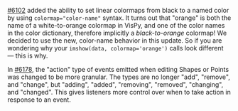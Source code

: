
[#6102](https://github.com/napari/napari/pull/6102) added the ability to set
linear colormaps from black to a named color by using `colormap="color-name"`
syntax. It turns out that "orange" is both the name of a
white-to-orange colormap in VisPy, and one of the color names in the color
dictionary, therefore implicitly a *black-to-orange* colormap! We decided to use
the new, color-name behavior in this update. So if you are wondering why your
`imshow(data, colormap='orange')` calls look different — this is why.

In [#6178](https://github.com/napari/napari/pull/6178), the "action" type of
events emitted when editing Shapes or Points was changed to be more granular.
The types are no longer "add", "remove", and "change", but "adding", "added",
"removing", "removed", "changing", and "changed". This gives listeners more
control over when to take action in response to an event.

